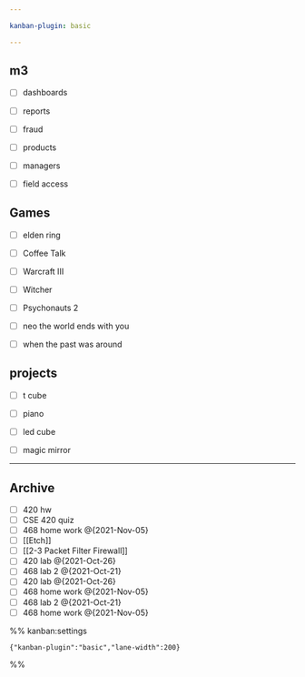 ```yaml
---

kanban-plugin: basic

---
```


## m3

- [ ] dashboards
- [ ] reports
- [ ] fraud
- [ ] products
- [ ] managers
- [ ] field access


## Games

- [ ] elden ring
- [ ] Coffee Talk
- [ ] Warcraft III
- [ ] Witcher
- [ ] Psychonauts 2
- [ ] neo the world ends with you
- [ ] when the past was around


## projects

- [ ] t cube
- [ ] piano
- [ ] led cube
- [ ] magic mirror


***

## Archive

- [ ] 420 hw
- [ ] CSE 420 quiz
- [ ] 468 home work @{2021-Nov-05}
- [ ] [[Etch]]
- [ ] [[2-3 Packet Filter Firewall]]
- [ ] 420 lab @{2021-Oct-26}
- [ ] 468 lab 2 @{2021-Oct-21}
- [ ] 420 lab @{2021-Oct-26}
- [ ] 468 home work @{2021-Nov-05}
- [ ] 468 lab 2 @{2021-Oct-21}
- [ ] 468 home work @{2021-Nov-05}

%% kanban:settings
```
{"kanban-plugin":"basic","lane-width":200}
```
%%